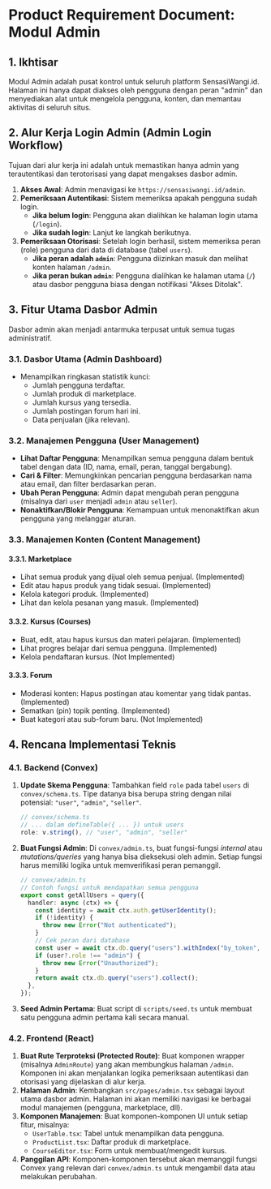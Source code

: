 # Product Requirement Document: Modul Admin

## 1. Ikhtisar

Modul Admin adalah pusat kontrol untuk seluruh platform SensasiWangi.id. Halaman ini hanya dapat diakses oleh pengguna dengan peran "admin" dan menyediakan alat untuk mengelola pengguna, konten, dan memantau aktivitas di seluruh situs.

## 2. Alur Kerja Login Admin (Admin Login Workflow)

Tujuan dari alur kerja ini adalah untuk memastikan hanya admin yang terautentikasi dan terotorisasi yang dapat mengakses dasbor admin.

1.  **Akses Awal**: Admin menavigasi ke `https://sensasiwangi.id/admin`.
2.  **Pemeriksaan Autentikasi**: Sistem memeriksa apakah pengguna sudah login.
    *   **Jika belum login**: Pengguna akan dialihkan ke halaman login utama (`/login`).
    *   **Jika sudah login**: Lanjut ke langkah berikutnya.
3.  **Pemeriksaan Otorisasi**: Setelah login berhasil, sistem memeriksa peran (role) pengguna dari data di database (tabel `users`).
    *   **Jika peran adalah `admin`**: Pengguna diizinkan masuk dan melihat konten halaman `/admin`.
    *   **Jika peran bukan `admin`**: Pengguna dialihkan ke halaman utama (`/`) atau dasbor pengguna biasa dengan notifikasi "Akses Ditolak".

## 3. Fitur Utama Dasbor Admin

Dasbor admin akan menjadi antarmuka terpusat untuk semua tugas administratif.

### 3.1. Dasbor Utama (Admin Dashboard)

-   Menampilkan ringkasan statistik kunci:
    -   Jumlah pengguna terdaftar.
    -   Jumlah produk di marketplace.
    -   Jumlah kursus yang tersedia.
    -   Jumlah postingan forum hari ini.
    -   Data penjualan (jika relevan).

### 3.2. Manajemen Pengguna (User Management)

-   **Lihat Daftar Pengguna**: Menampilkan semua pengguna dalam bentuk tabel dengan data (ID, nama, email, peran, tanggal bergabung).
-   **Cari & Filter**: Memungkinkan pencarian pengguna berdasarkan nama atau email, dan filter berdasarkan peran.
-   **Ubah Peran Pengguna**: Admin dapat mengubah peran pengguna (misalnya dari `user` menjadi `admin` atau `seller`).
-   **Nonaktifkan/Blokir Pengguna**: Kemampuan untuk menonaktifkan akun pengguna yang melanggar aturan.

### 3.3. Manajemen Konten (Content Management)

#### 3.3.1. Marketplace
-   Lihat semua produk yang dijual oleh semua penjual. (Implemented)
-   Edit atau hapus produk yang tidak sesuai. (Implemented)
-   Kelola kategori produk. (Implemented)
-   Lihat dan kelola pesanan yang masuk. (Implemented)

#### 3.3.2. Kursus (Courses)
-   Buat, edit, atau hapus kursus dan materi pelajaran. (Implemented)
-   Lihat progres belajar dari semua pengguna. (Implemented)
-   Kelola pendaftaran kursus. (Not Implemented)

#### 3.3.3. Forum
-   Moderasi konten: Hapus postingan atau komentar yang tidak pantas. (Implemented)
-   Sematkan (pin) topik penting. (Implemented)
-   Buat kategori atau sub-forum baru. (Not Implemented)

## 4. Rencana Implementasi Teknis

### 4.1. Backend (Convex)

1.  **Update Skema Pengguna**: Tambahkan field `role` pada tabel `users` di `convex/schema.ts`. Tipe datanya bisa berupa string dengan nilai potensial: `"user"`, `"admin"`, `"seller"`.
    ```typescript
    // convex/schema.ts
    // ... dalam defineTable({ ... }) untuk users
    role: v.string(), // "user", "admin", "seller"
    ```
2.  **Buat Fungsi Admin**: Di `convex/admin.ts`, buat fungsi-fungsi *internal* atau *mutations/queries* yang hanya bisa dieksekusi oleh admin. Setiap fungsi harus memiliki logika untuk memverifikasi peran pemanggil.
    ```typescript
    // convex/admin.ts
    // Contoh fungsi untuk mendapatkan semua pengguna
    export const getAllUsers = query({
      handler: async (ctx) => {
        const identity = await ctx.auth.getUserIdentity();
        if (!identity) {
          throw new Error("Not authenticated");
        }
        // Cek peran dari database
        const user = await ctx.db.query("users").withIndex("by_token", q => q.eq("tokenIdentifier", identity.tokenIdentifier)).unique();
        if (user?.role !== "admin") {
          throw new Error("Unauthorized");
        }
        return await ctx.db.query("users").collect();
      },
    });
    ```
3.  **Seed Admin Pertama**: Buat script di `scripts/seed.ts` untuk membuat satu pengguna admin pertama kali secara manual.

### 4.2. Frontend (React)

1.  **Buat Rute Terproteksi (Protected Route)**: Buat komponen wrapper (misalnya `AdminRoute`) yang akan membungkus halaman `/admin`. Komponen ini akan menjalankan logika pemeriksaan autentikasi dan otorisasi yang dijelaskan di alur kerja.
2.  **Halaman Admin**: Kembangkan `src/pages/admin.tsx` sebagai layout utama dasbor admin. Halaman ini akan memiliki navigasi ke berbagai modul manajemen (pengguna, marketplace, dll).
3.  **Komponen Manajemen**: Buat komponen-komponen UI untuk setiap fitur, misalnya:
    -   `UserTable.tsx`: Tabel untuk menampilkan data pengguna.
    -   `ProductList.tsx`: Daftar produk di marketplace.
    -   `CourseEditor.tsx`: Form untuk membuat/mengedit kursus.
4.  **Panggilan API**: Komponen-komponen tersebut akan memanggil fungsi Convex yang relevan dari `convex/admin.ts` untuk mengambil data atau melakukan perubahan.